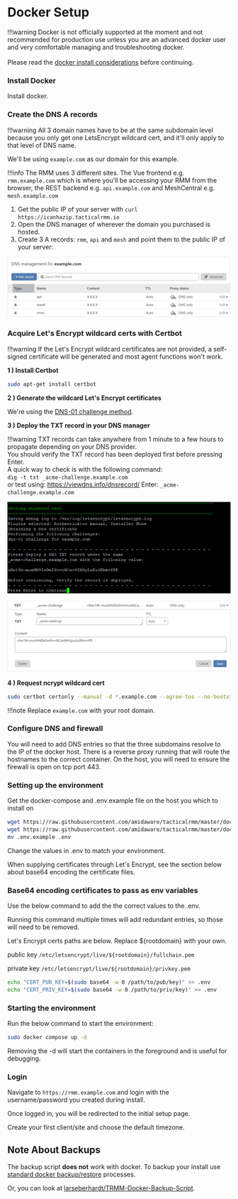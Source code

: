 # Docker Setup

!!!warning
    Docker is not officially supported at the moment and not recommended for production use unless you are an advanced docker user and very comfortable managing and troubleshooting docker.<br/><br/>
    Please read the [docker install considerations](install_considerations.md#docker-install) before continuing.

### Install Docker

Install docker.

### Create the DNS A records

!!!warning
    All 3 domain names have to be at the same subdomain level because you only get one LetsEncrypt wildcard cert, and it'll only apply to that level of DNS name.

We'll be using `example.com` as our domain for this example.

!!!info
    The RMM uses 3 different sites. The Vue frontend e.g. `rmm.example.com` which is where you'll be accessing your RMM from the browser, the REST backend e.g. `api.example.com` and MeshCentral e.g. `mesh.example.com`

1. Get the public IP of your server with `curl https://icanhazip.tacticalrmm.io`
2. Open the DNS manager of wherever the domain you purchased is hosted.
3. Create 3 A records: `rmm`, `api` and `mesh` and point them to the public IP of your server:

![arecords](images/arecords.png)

### Acquire Let's Encrypt wildcard certs with Certbot

!!!warning
  If the Let's Encrypt wildcard certificates are not provided, a self-signed certificate will be generated and most agent functions won't work.

**1 ) Install Certbot**

```bash
sudo apt-get install certbot
```

**2 ) Generate the wildcard Let's Encrypt certificates**

We're using the [DNS-01 challenge method](https://letsencrypt.org/docs/challenge-types/#dns-01-challenge).

**3 ) Deploy the TXT record in your DNS manager**

!!!warning
    TXT records can take anywhere from 1 minute to a few hours to propagate depending on your DNS provider.<br/>
    You should verify the TXT record has been deployed first before pressing Enter.<br/>
    A quick way to check is with the following command:<br/> `dig -t txt _acme-challenge.example.com`<br/>
    or test using: <https://viewdns.info/dnsrecord/> Enter: `_acme-challenge.example.com`

![txtrecord](images/txtrecord.png)

![dnstxt](images/dnstxt.png)

**4 ) Request  ncrypt wildcard cert**

```bash
sudo certbot certonly --manual -d *.example.com --agree-tos --no-bootstrap --preferred-challenges dns
```

!!!note
    Replace `example.com` with your root domain.

### Configure DNS and firewall

You will need to add DNS entries so that the three subdomains resolve to the IP of the docker host. There is a reverse proxy running that will route the hostnames to the correct container. On the host, you will need to ensure the firewall is open on tcp port 443.

### Setting up the environment

Get the docker-compose and .env.example file on the host you which to install on

```bash
wget https://raw.githubusercontent.com/amidaware/tacticalrmm/master/docker/docker-compose.yml
wget https://raw.githubusercontent.com/amidaware/tacticalrmm/master/docker/.env.example
mv .env.example .env
```

Change the values in .env to match your environment.

When supplying certificates through Let's Encrypt, see the section below about base64 encoding the certificate files.

### Base64 encoding certificates to pass as env variables

Use the below command to add the the correct values to the .env.

Running this command multiple times will add redundant entries, so those will need to be removed.

Let's Encrypt certs paths are below. Replace ${rootdomain} with your own.

public key
`/etc/letsencrypt/live/${rootdomain}/fullchain.pem`

private key
`/etc/letsencrypt/live/${rootdomain}/privkey.pem`

```bash
echo "CERT_PUB_KEY=$(sudo base64 -w 0 /path/to/pub/key)" >> .env
echo "CERT_PRIV_KEY=$(sudo base64 -w 0 /path/to/priv/key)" >> .env
```

### Starting the environment

Run the below command to start the environment:

```bash
sudo docker compose up -d
```

Removing the -d will start the containers in the foreground and is useful for debugging.

### Login

Navigate to `https://rmm.example.com` and login with the username/password you created during install.

Once logged in, you will be redirected to the initial setup page.

Create your first client/site and choose the default timezone.

## Note About Backups

The backup script **does not** work with docker. To backup your install use [standard docker backup/restore](https://docs.docker.com/desktop/backup-and-restore/) processes.

Or, you can look at [larseberhardt/TRMM-Docker-Backup-Script](https://github.com/larseberhardt/TRMM-Docker-Backup-Script).

